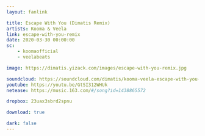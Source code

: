 ```yaml
---
layout: fanlink

title: Escape With You (Dimatis Remix)
artists: Kooma & Veela
link: escape-with-you-remix
date: 2020-03-30 00:00:00
sc:
    - koomaofficial
    - veelabeats

image: https://dimatis.yizack.com/images/escape-with-you-remix.jpg

soundcloud: https://soundcloud.com/dimatis/kooma-veela-escape-with-you-dimatis-remix
youtube: https://youtu.be/GtSI312WHUk
netease: https://music.163.com/#/song?id=1438865572

dropbox: 23uax3sbrd2spnu

download: true

dark: false
---
```

